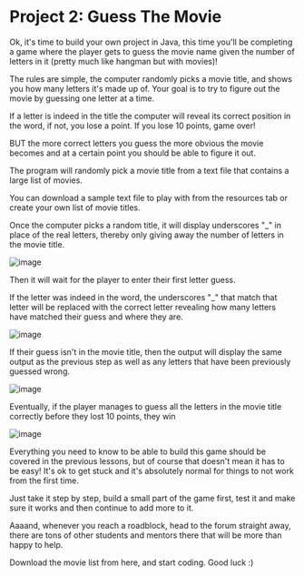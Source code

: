 # Project 2: Guess The Movie
Ok, it's time to build your own project in Java, this time you'll be completing a game where the player gets to guess the movie name given the number of letters in it (pretty much like hangman but with movies)!

The rules are simple, the computer randomly picks a movie title, and shows you how many letters it's made up of. Your goal is to try to figure out the movie by guessing one letter at a time.

If a letter is indeed in the title the computer will reveal its correct position in the word, if not, you lose a point. If you lose 10 points, game over!

BUT the more correct letters you guess the more obvious the movie becomes and at a certain point you should be able to figure it out.

The program will randomly pick a movie title from a text file that contains a large list of movies.

You can download a sample text file to play with from the resources tab or create your own list of movie titles.

Once the computer picks a random title, it will display underscores "_" in place of the real letters, thereby only giving away the number of letters in the movie title.

![image](https://user-images.githubusercontent.com/7481200/52184873-2f49fd80-2800-11e9-8805-34c15fbe764a.png)

Then it will wait for the player to enter their first letter guess.

If the letter was indeed in the word, the underscores "_" that match that letter will be replaced with the correct letter revealing how many letters have matched their guess and where they are.

![image](https://user-images.githubusercontent.com/7481200/52184876-383acf00-2800-11e9-94a9-c9c047598486.png)

If their guess isn't in the movie title, then the output will display the same output as the previous step as well as any letters that have been previously guessed wrong.

![image](https://user-images.githubusercontent.com/7481200/52184881-425ccd80-2800-11e9-868d-6326851ad2a4.png)

Eventually, if the player manages to guess all the letters in the movie title correctly before they lost 10 points, they win

![image](https://user-images.githubusercontent.com/7481200/52184885-4983db80-2800-11e9-9675-6f31fb5ef89b.png)

Everything you need to know to be able to build this game should be covered in the previous lessons, but of course that doesn't mean it has to be easy! It's ok to get stuck and it's absolutely normal for things to not work from the first time.

Just take it step by step, build a small part of the game first, test it and make sure it works and then continue to add more to it.

Aaaand, whenever you reach a roadblock, head to the forum straight away, there are tons of other students and mentors there that will be more than happy to help.

Download the movie list from here, and start coding. Good luck :)
